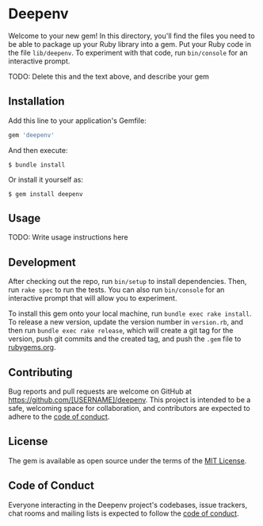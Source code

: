 # Deepenv

Welcome to your new gem! In this directory, you'll find the files you need to be able to package up your Ruby library into a gem. Put your Ruby code in the file `lib/deepenv`. To experiment with that code, run `bin/console` for an interactive prompt.

TODO: Delete this and the text above, and describe your gem

## Installation

Add this line to your application's Gemfile:

```ruby
gem 'deepenv'
```

And then execute:

    $ bundle install

Or install it yourself as:

    $ gem install deepenv

## Usage

TODO: Write usage instructions here

## Development

After checking out the repo, run `bin/setup` to install dependencies. Then, run `rake spec` to run the tests. You can also run `bin/console` for an interactive prompt that will allow you to experiment.

To install this gem onto your local machine, run `bundle exec rake install`. To release a new version, update the version number in `version.rb`, and then run `bundle exec rake release`, which will create a git tag for the version, push git commits and the created tag, and push the `.gem` file to [rubygems.org](https://rubygems.org).

## Contributing

Bug reports and pull requests are welcome on GitHub at https://github.com/[USERNAME]/deepenv. This project is intended to be a safe, welcoming space for collaboration, and contributors are expected to adhere to the [code of conduct](https://github.com/[USERNAME]/deepenv/blob/master/CODE_OF_CONDUCT.md).

## License

The gem is available as open source under the terms of the [MIT License](https://opensource.org/licenses/MIT).

## Code of Conduct

Everyone interacting in the Deepenv project's codebases, issue trackers, chat rooms and mailing lists is expected to follow the [code of conduct](https://github.com/[USERNAME]/deepenv/blob/master/CODE_OF_CONDUCT.md).
